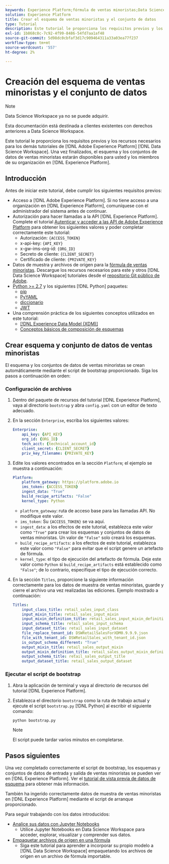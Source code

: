 ```yaml
---
keywords: Experience Platform;fórmula de ventas minoristas;Data Science Workspace;temas populares;fórmulas
solution: Experience Platform
title: Crear el esquema de ventas minoristas y el conjunto de datos
type: Tutorial
description: Este tutorial le proporciona los requisitos previos y los recursos necesarios para todos los demás tutoriales de Adobe Experience Platform Data Science Workspace. Una vez finalizados, el esquema y los conjuntos de datos de ventas minoristas estarán disponibles para usted y los miembros de su organización en Experience Platform.
exl-id: 1b868c8c-7c92-4f99-8486-54fd7aa1af48
source-git-commit: 5d98dc0cbfaf3d17c909464311a33a03ea77f237
workflow-type: tm+mt
source-wordcount: '557'
ht-degree: 2%

---
```



# Creación del esquema de ventas minoristas y el conjunto de datos

>[!NOTE]
>
>Data Science Workspace ya no se puede adquirir.
>
>Esta documentación está destinada a clientes existentes con derechos anteriores a Data Science Workspace.

Este tutorial le proporciona los requisitos previos y los recursos necesarios para los demás tutoriales de [!DNL Adobe Experience Platform] [!DNL Data Science Workspace]. Una vez finalizados, el esquema y los conjuntos de datos de ventas minoristas estarán disponibles para usted y los miembros de su organización en [!DNL Experience Platform].

## Introducción

Antes de iniciar este tutorial, debe cumplir los siguientes requisitos previos:
- Acceso a [!DNL Adobe Experience Platform]. Si no tiene acceso a una organización en [!DNL Experience Platform], comuníquese con el administrador del sistema antes de continuar.
- Autorización para hacer llamadas a la API [!DNL Experience Platform]. Complete el tutorial [Autenticar y acceder a las API de Adobe Experience Platform](https://www.adobe.com/go/platform-api-authentication-en) para obtener los siguientes valores y poder completar correctamente este tutorial:
   - Autorización: `{ACCESS_TOKEN}`
   - x-api-key: `{API_KEY}`
   - x-gw-ims-org-id: `{ORG_ID}`
   - Secreto de cliente: `{CLIENT_SECRET}`
   - Certificado de cliente: `{PRIVATE_KEY}`
- Datos de muestra y archivos de origen para la [fórmula de ventas minoristas](../pre-built-recipes/retail-sales.md). Descargue los recursos necesarios para este y otros [!DNL Data Science Workspace] tutoriales desde el [repositorio Git público de Adobe](https://github.com/adobe/experience-platform-dsw-reference/).
- [Python >= 2.7](https://www.python.org/downloads/) y los siguientes [!DNL Python] paquetes:
   - [pip](https://pypi.org/project/pip/)
   - [PyYAML](https://pyyaml.org/)
   - [diccionario](https://pypi.org/project/dictor/)
   - [JWT](https://pypi.org/project/jwt/)
- Una comprensión práctica de los siguientes conceptos utilizados en este tutorial:
   - [[!DNL Experience Data Model (XDM)]](../../xdm/home.md)
   - [Conceptos básicos de composición de esquemas](../../xdm/schema/field-dictionary.md)

## Crear esquema y conjunto de datos de ventas minoristas

El esquema y los conjuntos de datos de ventas minoristas se crean automáticamente mediante el script de bootstrap proporcionado. Siga los pasos a continuación en orden:

### Configuración de archivos

1. Dentro del paquete de recursos del tutorial [!DNL Experience Platform], vaya al directorio `bootstrap` y abra `config.yaml` con un editor de texto adecuado.
2. En la sección `Enterprise`, escriba los siguientes valores:

   ```yaml
   Enterprise:
       api_key: {API_KEY}
       org_id: {ORG_ID}
       tech_acct: {technical_account_id}
       client_secret: {CLIENT_SECRET}
       priv_key_filename: {PRIVATE_KEY}
   ```

3. Edite los valores encontrados en la sección `Platform`; el ejemplo se muestra a continuación:

   ```yaml
   Platform:
       platform_gateway: https://platform.adobe.io
       ims_token: {ACCESS_TOKEN}
       ingest_data: "True"
       build_recipe_artifacts: "False"
       kernel_type: Python
   ```

   - `platform_gateway`: ruta de acceso base para las llamadas API. No modifique este valor.
   - `ims_token`: Su `{ACCESS_TOKEN}` se va aquí.
   - `ingest_data`: a los efectos de este tutorial, establezca este valor como `"True"` para crear los esquemas y conjuntos de datos de ventas minoristas. Un valor de `"False"` solo creará los esquemas.
   - `build_recipe_artifacts`: a los efectos de este tutorial, establezca este valor como `"False"` para evitar que el script genere un artefacto de fórmula.
   - `kernel_type`: el tipo de ejecución del artefacto de fórmula. Deje este valor como `Python` si `build_recipe_artifacts` está establecido como `"False"`; de lo contrario, especifique el tipo de ejecución correcto.

4. En la sección `Titles`, proporcione la siguiente información correctamente para los datos de muestra de ventas minoristas, guarde y cierre el archivo una vez realizadas las ediciones. Ejemplo mostrado a continuación:

   ```yaml
   Titles:
       input_class_title: retail_sales_input_class
       input_mixin_title: retail_sales_input_mixin
       input_mixin_definition_title: retail_sales_input_mixin_definition
       input_schema_title: retail_sales_input_schema
       input_dataset_title: retail_sales_input_dataset
       file_replace_tenant_id: DSWRetailSalesForXDM0.9.9.9.json
       file_with_tenant_id: DSWRetailSales_with_tenant_id.json
       is_output_schema_different: "True"
       output_mixin_title: retail_sales_output_mixin
       output_mixin_definition_title: retail_sales_output_mixin_definition
       output_schema_title: retail_sales_output_title
       output_dataset_title: retail_sales_output_dataset
   ```

### Ejecutar el script de bootstrap

1. Abra la aplicación de terminal y vaya al directorio de recursos del tutorial [!DNL Experience Platform].
2. Establezca el directorio `bootstrap` como la ruta de trabajo actual y ejecute el script `bootstrap.py` [!DNL Python] al escribir el siguiente comando:

   ```bash
   python bootstrap.py
   ```

   >[!NOTE]
   >
   >El script puede tardar varios minutos en completarse.

## Pasos siguientes

Una vez completado correctamente el script de bootstrap, los esquemas y conjuntos de datos de entrada y salida de ventas minoristas se pueden ver en [!DNL Experience Platform]. Ver el [tutorial de vista previa de datos de esquema](./preview-schema-data.md)
para obtener más información.

También ha ingerido correctamente datos de muestra de ventas minoristas en [!DNL Experience Platform] mediante el script de arranque proporcionado.

Para seguir trabajando con los datos introducidos:
- [Analice sus datos con Jupyter Notebooks](../jupyterlab/analyze-your-data.md)
   - Utilice Jupyter Notebooks en Data Science Workspace para acceder, explorar, visualizar y comprender sus datos.
- [Empaquetar archivos de origen en una fórmula](./package-source-files-recipe.md)
   - Siga este tutorial para aprender a incorporar su propio modelo a [!DNL Data Science Workspace] empaquetando los archivos de origen en un archivo de fórmula importable.
